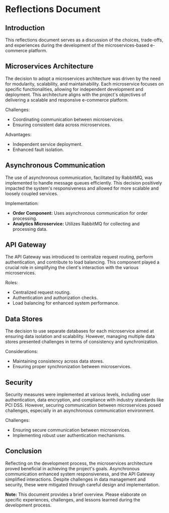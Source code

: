 # Reflections Document

## Introduction

This reflections document serves as a discussion of the choices, trade-offs, and experiences during the development of the microservices-based e-commerce platform.

## Microservices Architecture

The decision to adopt a microservices architecture was driven by the need for modularity, scalability, and maintainability. Each microservice focuses on specific functionalities, allowing for independent development and deployment. This architecture aligns with the project's objectives of delivering a scalable and responsive e-commerce platform.

Challenges:
- Coordinating communication between microservices.
- Ensuring consistent data across microservices.

Advantages:
- Independent service deployment.
- Enhanced fault isolation.

## Asynchronous Communication

The use of asynchronous communication, facilitated by RabbitMQ, was implemented to handle message queues efficiently. This decision positively impacted the system's responsiveness and allowed for more scalable and loosely coupled services.

Implementation:
- **Order Component:** Uses asynchronous communication for order processing.
- **Analytics Microservice:** Utilizes RabbitMQ for collecting and processing data.

## API Gateway

The API Gateway was introduced to centralize request routing, perform authentication, and contribute to load balancing. This component played a crucial role in simplifying the client's interaction with the various microservices.

Roles:
- Centralized request routing.
- Authentication and authorization checks.
- Load balancing for enhanced system performance.

## Data Stores

The decision to use separate databases for each microservice aimed at ensuring data isolation and scalability. However, managing multiple data stores presented challenges in terms of consistency and synchronization.

Considerations:
- Maintaining consistency across data stores.
- Ensuring proper synchronization between microservices.

## Security

Security measures were implemented at various levels, including user authentication, data encryption, and compliance with industry standards like PCI DSS. However, securing communication between microservices posed challenges, especially in an asynchronous communication environment.

Challenges:
- Ensuring secure communication between microservices.
- Implementing robust user authentication mechanisms.

## Conclusion

Reflecting on the development process, the microservices architecture proved beneficial in achieving the project's goals. Asynchronous communication enhanced system responsiveness, and the API Gateway simplified interactions. Despite challenges in data management and security, these were mitigated through careful design and implementation.

**Note:** This document provides a brief overview. Please elaborate on specific experiences, challenges, and lessons learned during the development process.
